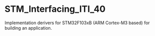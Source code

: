 # STM_Interfacing_ITI_40
 Implementation derivers for STM32F103xB (ARM Cortex-M3 based) for building an application.
